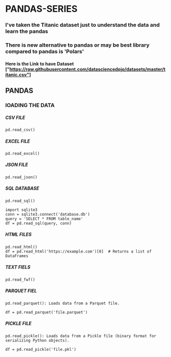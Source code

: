 # PANDAS-SERIES
### I've taken the Titanic dataset just to understand the data and learn the pandas 
### There is new alternative to pandas or may be best library compared to pandas is 'Polars'
#### Here is the Link to have Dataset ["https://raw.githubusercontent.com/datasciencedojo/datasets/master/titanic.csv"]


## PANDAS

### lOADING THE DATA
##### CSV FILE
```
pd.read_csv()

```
##### EXCEL FILE
```
pd.read_excel()
```

##### JSON FILE
```
pd.read_json()
```
##### SQL DATABASE
```
pd.read_sql()

import sqlite3
conn = sqlite3.connect('database.db')
query = 'SELECT * FROM table_name'
df = pd.read_sql(query, conn)

```
##### HTML FILES
```
pd.read_html()
df = pd.read_html('https://example.com')[0]  # Returns a list of DataFrames
```
##### TEXT FIELS
```
pd.read_fwf()
```
##### PARQUET FIEL
```
pd.read_parquet(): Loads data from a Parquet file.

df = pd.read_parquet('file.parquet')
```
##### PICKLE FILE
```
pd.read_pickle(): Loads data from a Pickle file (binary format for serializing Python objects).

df = pd.read_pickle('file.pkl')
```

